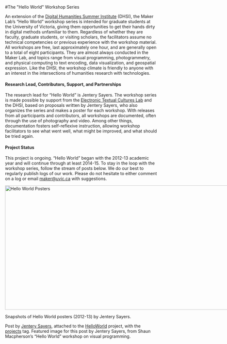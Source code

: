 #The "Hello World" Workshop Series

<p>An extension of the <a title="learn more" href="http://dhsi.org/" target="_blank">Digital Humanities Summer Institute</a> (DHSI), the Maker Lab&#8217;s “Hello World” workshop series is intended for graduate students at the University of Victoria, giving them opportunities to get their hands dirty in digital methods unfamiliar to them. Regardless of whether they are faculty, graduate students, or visiting scholars, the facilitators assume no technical competencies or previous experience with the workshop material. All workshops are free, last approximately one hour, and are generally open to a total of eight participants. They are almost always conducted in the Maker Lab, and topics range from visual programming, photogrammetry, and physical computing to text encoding, data visualization, and geospatial expression. Like the DHSI, the workshop climate is friendly to anyone with an interest in the intersections of humanities research with technologies.</p>
<h4>Research Lead, Contributors, Support, and Partnerships</h4>
<p>The research lead for &#8220;Hello World&#8221; is Jentery Sayers. The workshop series is made possible by support from the <a title="learn more" href="http://etcl.uvic.ca/" target="_blank">Electronic Textual Cultures Lab</a> and the DHSI, based on proposals written by Jentery Sayers, who also organizes the series and makes a poster for each workshop. With releases from all participants and contributors, all workshops are documented, often through the use of photography and video. Among other things, documentation fosters self-reflexive instruction, allowing workshop facilitators to see what went well, what might be improved, and what should be tried again.</p>
<h4>Project Status</h4>
<p>This project is ongoing. &#8220;Hello World&#8221; began with the 2012-13 academic year and will continue through at least 2014-15. To stay in the loop with the workshop series, follow the stream of posts below. We do our best to regularly publish logs of our work. Please do not hesitate to either comment on a log or email <a title="email the lab" href="mailto:maker@uvic.ca">maker@uvic.ca</a> with suggestions.</p>
<div style="width: 1235px" class="wp-caption alignnone"><a href="http://maker.uvic.ca/wp-content/uploads/2012/09/events.png?73e88f"><img class=" " src="http://maker.uvic.ca/wp-content/uploads/2012/09/events.png?73e88f" alt="Hello World Posters " width="1225" height="410" /></a><p class="wp-caption-text">Snapshots of Hello World posters (2012-13) by Jentery Sayers.</p></div>
<p>Post by <a title="learn more" href="http://maker.uvic.ca/author/admin/">Jentery Sayers</a>, attached to the <a title="learn more" href="http://maker.uvic.ca/category/hello/">HelloWorld</a> project, with the <a title="learn more" href="http://maker.uvic.ca/tag/project/">projects</a> tag. Featured image for this post by Jentery Sayers, from Shaun Macpherson&#8217;s &#8220;Hello World&#8221; workshop on visual programming.</p>
